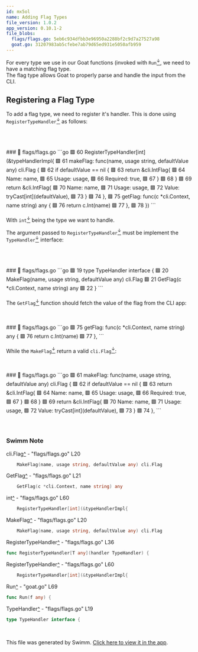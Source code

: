```yaml
---
id: mx5ol
name: Adding Flag Types
file_version: 1.0.2
app_version: 0.10.1-2
file_blobs:
  flags/flags.go: 5eb6c934dfbb3e96950a2288bf2c9d7a27527a98
  goat.go: 31207983ab5cfebe7ab79d65ed931e5050afb959
---
```


For every type we use in our Goat functions (invoked with `Run`[<sup id="ZlCxof">↓</sup>](#f-ZlCxof), we need to have a matching flag type.<br/>
The flag type allows Goat to properly parse and handle the input from the CLI.

## Registering a Flag Type

To add a flag type, we need to register it's handler. This is done using `RegisterTypeHandler`[<sup id="1Odvym">↓</sup>](#f-1Odvym) as follows:

<br/>

<br/>

<br/>
<!-- NOTE-swimm-snippet: the lines below link your snippet to Swimm -->
### 📄 flags/flags.go
```go
🟩 60     	RegisterTypeHandler[int](&typeHandlerImpl{
🟩 61     		makeFlag: func(name, usage string, defaultValue any) cli.Flag {
🟩 62     			if defaultValue == nil {
🟩 63     				return &cli.IntFlag{
🟩 64     					Name:     name,
🟩 65     					Usage:    usage,
🟩 66     					Required: true,
🟩 67     				}
🟩 68     			}
🟩 69     			return &cli.IntFlag{
🟩 70     				Name:  name,
🟩 71     				Usage: usage,
🟩 72     				Value: tryCast[int](defaultValue),
🟩 73     			}
🟩 74     		},
🟩 75     		getFlag: func(c *cli.Context, name string) any {
🟩 76     			return c.Int(name)
🟩 77     		},
🟩 78     	})
```

<br/>

With `int`[<sup id="Z2b1c20">↓</sup>](#f-Z2b1c20) being the type we want to handle.

The argument passed to `RegisterTypeHandler`[<sup id="ZwhpXt">↓</sup>](#f-ZwhpXt) must be implement the `TypeHandler`[<sup id="ZG64wB">↓</sup>](#f-ZG64wB) interface:

<br/>

<br/>

<br/>
<!-- NOTE-swimm-snippet: the lines below link your snippet to Swimm -->
### 📄 flags/flags.go
```go
🟩 19     type TypeHandler interface {
🟩 20     	MakeFlag(name, usage string, defaultValue any) cli.Flag
🟩 21     	GetFlag(c *cli.Context, name string) any
🟩 22     }
```

<br/>

The `GetFlag`[<sup id="29RTgt">↓</sup>](#f-29RTgt) function should fetch the value of the flag from the CLI app:

<br/>

<br/>
<!-- NOTE-swimm-snippet: the lines below link your snippet to Swimm -->
### 📄 flags/flags.go
```go
🟩 75     		getFlag: func(c *cli.Context, name string) any {
🟩 76     			return c.Int(name)
🟩 77     		},
```

<br/>

While the `MakeFlag`[<sup id="ZSVbVC">↓</sup>](#f-ZSVbVC) return a valid `cli.Flag`[<sup id="ZrPB9l">↓</sup>](#f-ZrPB9l):

<br/>

<br/>
<!-- NOTE-swimm-snippet: the lines below link your snippet to Swimm -->
### 📄 flags/flags.go
```go
🟩 61     		makeFlag: func(name, usage string, defaultValue any) cli.Flag {
🟩 62     			if defaultValue == nil {
🟩 63     				return &cli.IntFlag{
🟩 64     					Name:     name,
🟩 65     					Usage:    usage,
🟩 66     					Required: true,
🟩 67     				}
🟩 68     			}
🟩 69     			return &cli.IntFlag{
🟩 70     				Name:  name,
🟩 71     				Usage: usage,
🟩 72     				Value: tryCast[int](defaultValue),
🟩 73     			}
🟩 74     		},
```

<br/>

<br/>

<br/>

<!-- THIS IS AN AUTOGENERATED SECTION. DO NOT EDIT THIS SECTION DIRECTLY -->
### Swimm Note

<span id="f-ZrPB9l">cli.Flag</span>[^](#ZrPB9l) - "flags/flags.go" L20
```go
	MakeFlag(name, usage string, defaultValue any) cli.Flag
```

<span id="f-29RTgt">GetFlag</span>[^](#29RTgt) - "flags/flags.go" L21
```go
	GetFlag(c *cli.Context, name string) any
```

<span id="f-Z2b1c20">int</span>[^](#Z2b1c20) - "flags/flags.go" L60
```go
	RegisterTypeHandler[int](&typeHandlerImpl{
```

<span id="f-ZSVbVC">MakeFlag</span>[^](#ZSVbVC) - "flags/flags.go" L20
```go
	MakeFlag(name, usage string, defaultValue any) cli.Flag
```

<span id="f-1Odvym">RegisterTypeHandler</span>[^](#1Odvym) - "flags/flags.go" L36
```go
func RegisterTypeHandler[T any](handler TypeHandler) {
```

<span id="f-ZwhpXt">RegisterTypeHandler</span>[^](#ZwhpXt) - "flags/flags.go" L60
```go
	RegisterTypeHandler[int](&typeHandlerImpl{
```

<span id="f-ZlCxof">Run</span>[^](#ZlCxof) - "goat.go" L69
```go
func Run(f any) {
```

<span id="f-ZG64wB">TypeHandler</span>[^](#ZG64wB) - "flags/flags.go" L19
```go
type TypeHandler interface {
```

<br/>

This file was generated by Swimm. [Click here to view it in the app](https://app.swimm.io/repos/Z2l0aHViJTNBJTNBZ29hdCUzQSUzQXRtcjIzMg==/docs/mx5ol).
